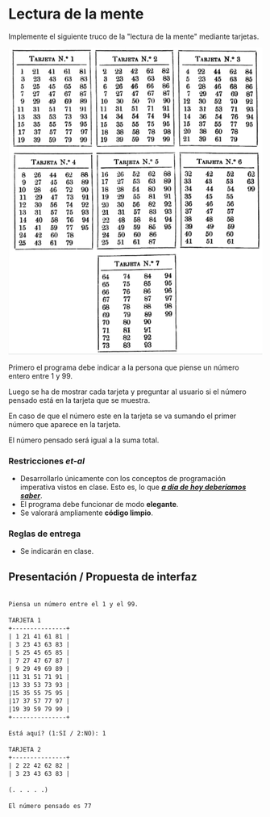 # Lectura de la mente

Implemente el siguiente truco de la "lectura de la mente" mediante tarjetas.

<div align=center>

![](/imagenes/cartas-numeros.png)

</div>

Primero el programa debe indicar a la persona que piense un número entero entre 1 y 99.

Luego se ha de mostrar cada tarjeta y preguntar al usuario si el número pensado está en la tarjeta que se muestra.

En caso de que el número este en la tarjeta se va sumando el primer número que aparece en la tarjeta.

El número pensado será igual a la suma total.

### Restricciones *et-al*

- Desarrollarlo únicamente con los conceptos de programación imperativa vistos en clase. Esto es, lo que ***[a día de hoy deberíamos saber](/temario/aDiaDeHoy.md)***.
- El programa debe funcionar de modo **elegante**.
- Se valorará ampliamente **código limpio**.

### Reglas de entrega

- Se indicarán en clase.

## Presentación / Propuesta de interfaz

```

Piensa un número entre el 1 y el 99.

TARJETA 1
+---------------+
| 1 21 41 61 81 |
| 3 23 43 63 83 |
| 5 25 45 65 85 |
| 7 27 47 67 87 |
| 9 29 49 69 89 |
|11 31 51 71 91 |
|13 33 53 73 93 |
|15 35 55 75 95 |
|17 37 57 77 97 |
|19 39 59 79 99 |
+---------------+

Está aquí? (1:SI / 2:NO): 1

TARJETA 2
+---------------+
| 2 22 42 62 82 |
| 3 23 43 63 83 |

(. . . . .)

El número pensado es 77

```

